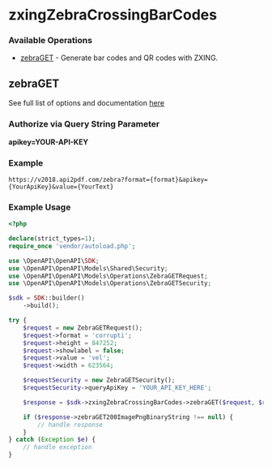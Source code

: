 # zxingZebraCrossingBarCodes

### Available Operations

* [zebraGET](#zebraget) - Generate bar codes and QR codes with ZXING.

## zebraGET

See full list of options and documentation [here](https://www.api2pdf.com/documentation/advanced-options-zxing-zebra-crossing-barcodes/)
### Authorize via Query String Parameter
**apikey=YOUR-API-KEY**
### Example
``` https://v2018.api2pdf.com/zebra?format={format}&apikey={YourApiKey}&value={YourText} ``` 

### Example Usage

```php
<?php

declare(strict_types=1);
require_once 'vendor/autoload.php';

use \OpenAPI\OpenAPI\SDK;
use \OpenAPI\OpenAPI\Models\Shared\Security;
use \OpenAPI\OpenAPI\Models\Operations\ZebraGETRequest;
use \OpenAPI\OpenAPI\Models\Operations\ZebraGETSecurity;

$sdk = SDK::builder()
    ->build();

try {
    $request = new ZebraGETRequest();
    $request->format = 'corrupti';
    $request->height = 847252;
    $request->showlabel = false;
    $request->value = 'vel';
    $request->width = 623564;

    $requestSecurity = new ZebraGETSecurity();
    $requestSecurity->queryApiKey = 'YOUR_API_KEY_HERE';

    $response = $sdk->zxingZebraCrossingBarCodes->zebraGET($request, $requestSecurity);

    if ($response->zebraGET200ImagePngBinaryString !== null) {
        // handle response
    }
} catch (Exception $e) {
    // handle exception
}
```
